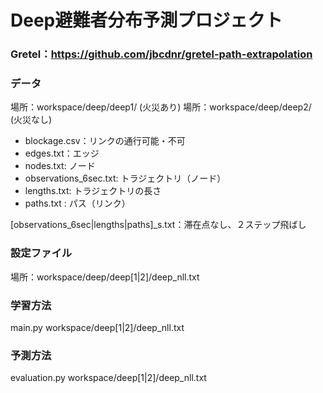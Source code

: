 # Deep避難者分布予測プロジェクト

### Gretel：https://github.com/jbcdnr/gretel-path-extrapolation<br>

### データ
場所：workspace/deep/deep1/  (火災あり)
場所：workspace/deep/deep2/　(火災なし)
*   blockage.csv：リンクの通行可能・不可
*   edges.txt：エッジ
*   nodes.txt: ノード
*   observations_6sec.txt: トラジェクトリ（ノード）
*   lengths.txt: トラジェクトリの長さ
*   paths.txt : パス（リンク）

[observations_6sec|lengths|paths]_s.txt：滞在点なし、２ステップ飛ばし


### 設定ファイル
場所：workspace/deep/deep[1|2]/deep_nll.txt

### 学習方法
main.py workspace/deep[1|2]/deep_nll.txt

### 予測方法
evaluation.py workspace/deep[1|2]/deep_nll.txt
